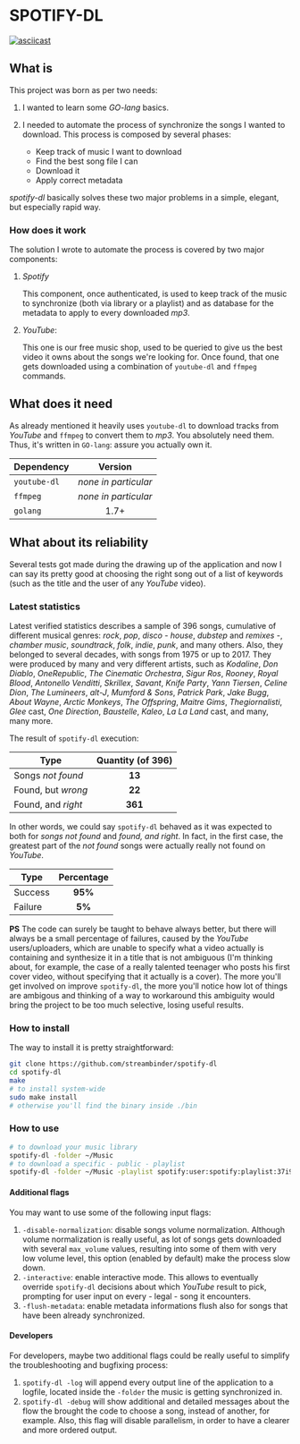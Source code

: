 # SPOTIFY-DL

[![asciicast](https://asciinema.org/a/esfGs4nuuE6x7g7tC9M0eTWJo.png)](https://asciinema.org/a/esfGs4nuuE6x7g7tC9M0eTWJo)

## What is

This project was born as per two needs:

1. I wanted to learn some _GO-lang_ basics.
2. I needed to automate the process of synchronize the songs I wanted to download. This process is composed by several phases:

    - Keep track of music I want to download
    - Find the best song file I can
    - Download it
    - Apply correct metadata

_spotify-dl_ basically solves these two major problems in a simple, elegant, but especially rapid way.

### How does it work

The solution I wrote to automate the process is covered by two major components:

1. _Spotify_

    This component, once authenticated, is used to keep track of the music to synchronize (both via library or a playlist) and as database for the metadata to apply to every downloaded _mp3_.

2. _YouTube_:

    This one is our free music shop, used to be queried to give us the best video it owns about the songs we're looking for. Once found, that one gets downloaded using a combination of `youtube-dl` and `ffmpeg` commands.

## What does it need

As already mentioned it heavily uses `youtube-dl` to download tracks from _YouTube_ and `ffmpeg` to convert them to _mp3_. You absolutely need them. Thus, it's written in `GO-lang`: assure you actually own it.

Dependency   |       Version
------------ | :------------------:
`youtube-dl` | _none in particular_
`ffmpeg`     | _none in particular_
`golang`     |         1.7+

## What about its reliability

Several tests got made during the drawing up of the application and now I can say its pretty good at choosing the right song out of a list of keywords (such as the title and the user of any _YouTube_ video).

### Latest statistics

Latest verified statistics describes a sample of 396 songs, cumulative of different musical genres: _rock_, _pop_, _disco_ - _house_, _dubstep_ and _remixes_ -, _chamber music_, _soundtrack_, _folk_, _indie_, _punk_, and many others. Also, they belonged to several decades, with songs from 1975 or up to 2017\. They were produced by many and very different artists, such as _Kodaline_, _Don Diablo_, _OneRepublic_, _The Cinematic Orchestra_, _Sigur Ros_, _Rooney_, _Royal Blood_, _Antonello Venditti_, _Skrillex_, _Savant_, _Knife Party_, _Yann Tiersen_, _Celine Dion_, _The Lumineers_, _alt-J_, _Mumford & Sons_, _Patrick Park_, _Jake Bugg_, _About Wayne_, _Arctic Monkeys_, _The Offspring_, _Maitre Gims_, _Thegiornalisti_, _Glee_ cast, _One Direction_, _Baustelle_, _Kaleo_, _La La Land_ cast, and many, many more.

The result of `spotify-dl` execution:

Type               | Quantity (of 396)
------------------ | :---------------:
Songs _not found_  |      **13**
Found, but _wrong_ |      **22**
Found, and _right_ |      **361**

In other words, we could say `spotify-dl` behaved as it was expected to both for _songs not found_ and _found, and right_. In fact, in the first case, the greatest part of the _not found_ songs were actually really not found on _YouTube_.

Type    | Percentage
------- | :--------:
Success |  **95%**
Failure |   **5%**

**PS** The code can surely be taught to behave always better, but there will always be a small percentage of failures, caused by the _YouTube_ users/uploaders, which are unable to specify what a video actually is containing and synthesize it in a title that is not ambiguous (I'm thinking about, for example, the case of a really talented teenager who posts his first cover video, without specifying that it actually is a cover). The more you'll get involved on improve `spotify-dl`, the more you'll notice how lot of things are ambigous and thinking of a way to workaround this ambiguity would bring the project to be too much selective, losing useful results.

### How to install

The way to install it is pretty straightforward:

```bash
git clone https://github.com/streambinder/spotify-dl
cd spotify-dl
make
# to install system-wide
sudo make install
# otherwise you'll find the binary inside ./bin
```

### How to use

```bash
# to download your music library
spotify-dl -folder ~/Music
# to download a specific - public - playlist
spotify-dl -folder ~/Music -playlist spotify:user:spotify:playlist:37i9dQZF1DWSQScAbo5nGF
```

#### Additional flags

You may want to use some of the following input flags:

1. `-disable-normalization`: disable songs volume normalization. Although volume normalization is really useful, as lot of songs gets downloaded with several `max_volume` values, resulting into some of them with very low volume level, this option (enabled by default) make the process slow down.
2. `-interactive`: enable interactive mode. This allows to eventually override `spotify-dl` decisions about which _YouTube_ result to pick, prompting for user input on every - legal - song it encounters.
3. `-flush-metadata`: enable metadata informations flush also for songs that have been already synchronized.

#### Developers

For developers, maybe two additional flags could be really useful to simplify the troubleshooting and bugfixing process:

1. `spotify-dl -log` will append every output line of the application to a logfile, located inside the `-folder` the music is getting synchronized in.
2. `spotify-dl -debug` will show additional and detailed messages about the flow the brought the code to choose a song, instead of another, for example. Also, this flag will disable parallelism, in order to have a clearer and more ordered output.
